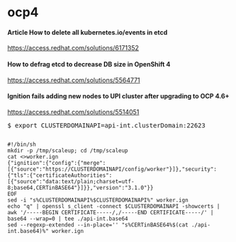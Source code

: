 # ocp4

<h4> Article How to delete all kubernetes.io/events in etcd </h4>

https://access.redhat.com/solutions/6171352

<h4> How to defrag etcd to decrease DB size in OpenShift 4 </h4>

https://access.redhat.com/solutions/5564771

<h4> Ignition fails adding new nodes to UPI cluster after upgrading to OCP 4.6+ </h4>

https://access.redhat.com/solutions/5514051

<pre>$ export CLUSTERDOMAINAPI=api-int.clusterDomain:22623</pre>
<pre style="overflow-y: hidden"><code>
#!/bin/sh
mkdir -p /tmp/scaleup; cd /tmp/scaleup 
cat <<EOF >>worker.ign
{"ignition":{"config":{"merge":[{"source":"https://CLUSTERDOMAINAPI/config/worker"}]},"security":{"tls":{"certificateAuthorities":[{"source":"data:text/plain;charset=utf-8;base64,CERTinBASE64"}]}},"version":"3.1.0"}}
EOF
sed -i "s%CLUSTERDOMAINAPI%$CLUSTERDOMAINAPI%" worker.ign 
echo "q" | openssl s_client -connect $CLUSTERDOMAINAPI -showcerts | awk '/-----BEGIN CERTIFICATE-----/,/-----END CERTIFICATE-----/' | base64 --wrap=0 | tee ./api-int.base64
sed --regexp-extended --in-place='' "s%CERTinBASE64%$(cat ./api-int.base64)%" worker.ign
</code></pre>


